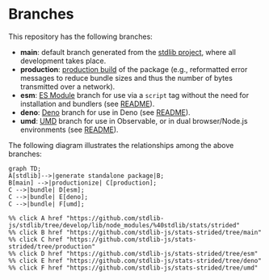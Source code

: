 <!--

@license Apache-2.0

Copyright (c) 2022 The Stdlib Authors.

Licensed under the Apache License, Version 2.0 (the "License");
you may not use this file except in compliance with the License.
You may obtain a copy of the License at

    http://www.apache.org/licenses/LICENSE-2.0

Unless required by applicable law or agreed to in writing, software
distributed under the License is distributed on an "AS IS" BASIS,
WITHOUT WARRANTIES OR CONDITIONS OF ANY KIND, either express or implied.
See the License for the specific language governing permissions and
limitations under the License.

-->

# Branches

This repository has the following branches:

-   **main**: default branch generated from the [stdlib project][stdlib-url], where all development takes place.
-   **production**: [production build][production-url] of the package (e.g., reformatted error messages to reduce bundle sizes and thus the number of bytes transmitted over a network).
-   **esm**: [ES Module][esm-url] branch for use via a `script` tag without the need for installation and bundlers (see [README][esm-readme]).
-   **deno**: [Deno][deno-url] branch for use in Deno (see [README][deno-readme]).
-   **umd**: [UMD][umd-url] branch for use in Observable, or in dual browser/Node.js environments (see [README][umd-readme]).

The following diagram illustrates the relationships among the above branches:

```mermaid
graph TD;
A[stdlib]-->|generate standalone package|B;
B[main] -->|productionize| C[production];
C -->|bundle| D[esm];
C -->|bundle| E[deno];
C -->|bundle| F[umd];

%% click A href "https://github.com/stdlib-js/stdlib/tree/develop/lib/node_modules/%40stdlib/stats/strided"
%% click B href "https://github.com/stdlib-js/stats-strided/tree/main"
%% click C href "https://github.com/stdlib-js/stats-strided/tree/production"
%% click D href "https://github.com/stdlib-js/stats-strided/tree/esm"
%% click E href "https://github.com/stdlib-js/stats-strided/tree/deno"
%% click F href "https://github.com/stdlib-js/stats-strided/tree/umd"
```

[stdlib-url]: https://github.com/stdlib-js/stdlib/tree/develop/lib/node_modules/%40stdlib/stats/strided
[production-url]: https://github.com/stdlib-js/stats-strided/tree/production
[deno-url]: https://github.com/stdlib-js/stats-strided/tree/deno
[deno-readme]: https://github.com/stdlib-js/stats-strided/blob/deno/README.md
[umd-url]: https://github.com/stdlib-js/stats-strided/tree/umd
[umd-readme]: https://github.com/stdlib-js/stats-strided/blob/umd/README.md
[esm-url]: https://github.com/stdlib-js/stats-strided/tree/esm
[esm-readme]: https://github.com/stdlib-js/stats-strided/blob/esm/README.md